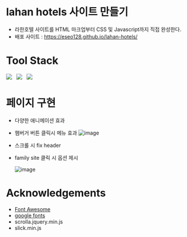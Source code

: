 # lahan hotels 사이트 만들기
- 라한호텔 사이트를 HTML 마크업부터 CSS 및 Javascript까지 직접 완성한다.
- 배포 사이트 : https://eseo128.github.io/lahan-hotels/

# Tool Stack
<p>
    <img src="https://img.shields.io/badge/JavaScript-F7DF1E?style=flat&logo=JavaScript&logoColor=black"/>&nbsp;&nbsp;
    <img src="https://img.shields.io/badge/HTML-E34F26?style=flat&logo=HTML5&logoColor=white"/>&nbsp;&nbsp;
    <img src="https://img.shields.io/badge/CSS-1572B6?style=flat&logo=CSS3&logoColor=white"/>&nbsp;&nbsp;

# 페이지 구현

- 다양한 애니메이션 효과
- 햄버거 버튼 클릭시 메뉴 효과
    ![image](https://user-images.githubusercontent.com/34049770/126148515-1af1b2c8-c918-4d7b-a8c7-61016f3d3d5e.png)

- 스크롤 시 fix header
- family site 클릭 시 옵션 제시
    
    ![image](https://user-images.githubusercontent.com/34049770/126148440-a56e623b-6f03-4c22-8b7e-ace8cb155739.png)


# Acknowledgements
- <a href="https://fontawesome.com/">Font Awesome</a>
- <a href="https://fonts.gstatic.com/">google fonts</a>
- scrolla.jquery.min.js
- slick.min.js



